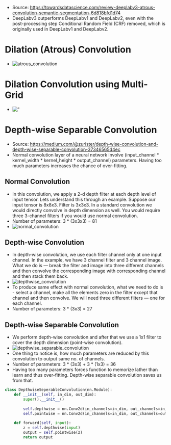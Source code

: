 - Source: https://towardsdatascience.com/review-deeplabv3-atrous-convolution-semantic-segmentation-6d818bfd1d74
- DeepLabv3 outperforms DeepLabv1 and DeepLabv2, even with the post-processing step Conditional Random Field (CRF) removed, which is originally used in DeepLabv1 and DeepLabv2.

# Dilation (Atrous) Convolution
- ![atrous_convolution](https://miro.medium.com/max/1130/1*-r7CL0AkeO72MIDpjRxfog.webp)
# Dilation Convolution using Multi-Grid
- !["](https://miro.medium.com/max/1400/1*nFJ_GqK1D3zKCRgtnRfrcw.webp)

# Depth-wise Separable Convolution
- Source: https://medium.com/@zurister/depth-wise-convolution-and-depth-wise-separable-convolution-37346565d4ec
- Normal convolution layer of a neural network involve (input_channel * kernel_width * kernel_height * output_channel) parameters. Having too much parameters increases the chance of over-fitting.
## Normal Convolution
- In this convolution, we apply a 2-d depth filter at each depth level of input tensor. Lets understand this through an example. Suppose our input tensor is 8x8x3. Filter is 3x3x3. In a standard convolution we would directly convolve in depth dimension as well. You would require three 3-channel filters if you would use normal convolution.
- Number of parameters: 3 * (3x3x3) = 81
- ![normal_convolution](https://miro.medium.com/max/828/1*sYpl-7LlrtlOKW8RvlyKOg.png)
## Depth-wise Convolution
- In depth-wise convolution, we use each filter channel only at one input channel. In the example, we have 3 channel filter and 3 channel image. What we do is — break the filter and image into three different channels and then convolve the corresponding image with corresponding channel and then stack them back.
- ![depthwise_convolution](https://miro.medium.com/max/1100/1*Esdvt3HLoEQFen94x29Z0A.png)
- To produce same effect with normal convolution, what we need to do is - select a channel, make all the elements zero in the filter except that channel and then convolve. We will need three different filters — one for each channel.
- Number of parameters: 3 * (3x3) = 27
## Depth-wise Separable Convolution
- We perform depth-wise convolution and after that we use a 1x1 filter to cover the depth dimension (point-wise convolution).
- ![depthwise_separable_convolution](https://miro.medium.com/max/1100/1*JwCJCgN2UreEn3U1nwVj8Q.png)
- One thing to notice is, how much parameters are reduced by this convolution to output same no. of channels.
- Number of parameters: 3 * (3x3) + 3 * (1x3) = 36
- Having too many parameters forces function to memorize lather than learn and thus over-fitting. Depth-wise separable convolution saves us from that.
```python
class DepthwiseSeperableConvolution(nn.Module):
    def __init__(self, in_dim, out_dim):
        super().__init__()
        
        self.depthwise = nn.Conv2d(in_channels=in_dim, out_channels=in_dim, kernel_size=3, groups=in_dim)
        self.pointwise = nn.Conv2d(in_channels=in_dim, out_channels=out_dim, kernel_size=1)
        
    def forward(self, input):
        z = self.depthwise(input)
        output = self.pointwise(z)
        return output
```